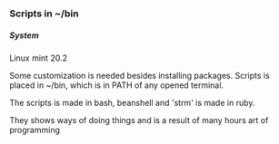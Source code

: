 ### Scripts in ~/bin

##### System
Linux mint 20.2

Some customization is needed besides installing packages. Scripts is placed in ~/bin, which is in PATH
of any opened terminal. 

The scripts is made in bash, beanshell and  'strm' is made in ruby.

They shows ways of doing things and is a result of many hours art of programming




